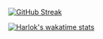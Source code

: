 <p align="center" width="100%">

[![GitHub Streak](http://github-readme-streak-stats.herokuapp.com?user=kshaibani&theme=github-dark&hide_border=true)](https://git.io/streak-stats)

<!--
![Top Langs](https://github-readme-stats.vercel.app/api/top-langs/?username=KShaibani&hide_progress=true)
-->
[![Harlok's wakatime stats](https://github-readme-stats.vercel.app/api/wakatime?username=Khaled24)]()

<!--
**KShaibani/KShaibani** is a ✨ _special_ ✨ repository because its `README.md` (this file) appears on your GitHub profile.

Here are some ideas to get you started:

- 🔭 I’m currently working on ...
- 🌱 I’m currently learning ...
- 👯 I’m looking to collaborate on ...
- 🤔 I’m looking for help with ...
- 💬 Ask me about ...
- 📫 How to reach me: ...
- 😄 Pronouns: ...
- ⚡ Fun fact: ...
-->

</p>

